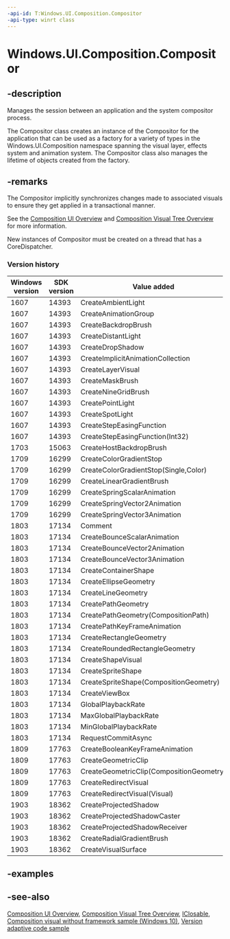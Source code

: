 ```yaml
---
-api-id: T:Windows.UI.Composition.Compositor
-api-type: winrt class
---
```


<!-- Class syntax.
public class Compositor : Windows.Foundation.IClosable, Windows.UI.Composition.ICompositor, Windows.UI.Composition.ICompositor2, Windows.UI.Composition.ICompositor3, Windows.UI.Composition.ICompositor4
-->

# Windows.UI.Composition.Compositor

## -description

Manages the session between an application and the system compositor process.

The Compositor class creates an instance of the Compositor for the application that can be used as a factory for a variety of types in the Windows.UI.Composition namespace spanning the visual layer, effects system and animation system. The Compositor class also manages the lifetime of objects created from the factory.

## -remarks

The Compositor implicitly synchronizes changes made to associated visuals to ensure they get applied in a transactional manner.

See the [Composition UI Overview](https://docs.microsoft.com/en-us/windows/uwp/composition/visual-layer) and [Composition Visual Tree Overview](https://go.microsoft.com/fwlink/p/?LinkID=699335) for more information.

New instances of Compositor must be created on a thread that has a CoreDispatcher.

### Version history

| Windows version | SDK version | Value added |
| -- | -- | -- |
| 1607 | 14393 | CreateAmbientLight |
| 1607 | 14393 | CreateAnimationGroup |
| 1607 | 14393 | CreateBackdropBrush |
| 1607 | 14393 | CreateDistantLight |
| 1607 | 14393 | CreateDropShadow |
| 1607 | 14393 | CreateImplicitAnimationCollection |
| 1607 | 14393 | CreateLayerVisual |
| 1607 | 14393 | CreateMaskBrush |
| 1607 | 14393 | CreateNineGridBrush |
| 1607 | 14393 | CreatePointLight |
| 1607 | 14393 | CreateSpotLight |
| 1607 | 14393 | CreateStepEasingFunction |
| 1607 | 14393 | CreateStepEasingFunction(Int32) |
| 1703 | 15063 | CreateHostBackdropBrush |
| 1709 | 16299 | CreateColorGradientStop |
| 1709 | 16299 | CreateColorGradientStop(Single,Color) |
| 1709 | 16299 | CreateLinearGradientBrush |
| 1709 | 16299 | CreateSpringScalarAnimation |
| 1709 | 16299 | CreateSpringVector2Animation |
| 1709 | 16299 | CreateSpringVector3Animation |
| 1803 | 17134 | Comment |
| 1803 | 17134 | CreateBounceScalarAnimation |
| 1803 | 17134 | CreateBounceVector2Animation |
| 1803 | 17134 | CreateBounceVector3Animation |
| 1803 | 17134 | CreateContainerShape |
| 1803 | 17134 | CreateEllipseGeometry |
| 1803 | 17134 | CreateLineGeometry |
| 1803 | 17134 | CreatePathGeometry |
| 1803 | 17134 | CreatePathGeometry(CompositionPath) |
| 1803 | 17134 | CreatePathKeyFrameAnimation |
| 1803 | 17134 | CreateRectangleGeometry |
| 1803 | 17134 | CreateRoundedRectangleGeometry |
| 1803 | 17134 | CreateShapeVisual |
| 1803 | 17134 | CreateSpriteShape |
| 1803 | 17134 | CreateSpriteShape(CompositionGeometry) |
| 1803 | 17134 | CreateViewBox |
| 1803 | 17134 | GlobalPlaybackRate |
| 1803 | 17134 | MaxGlobalPlaybackRate |
| 1803 | 17134 | MinGlobalPlaybackRate |
| 1803 | 17134 | RequestCommitAsync |
| 1809 | 17763 | CreateBooleanKeyFrameAnimation |
| 1809 | 17763 | CreateGeometricClip |
| 1809 | 17763 | CreateGeometricClip(CompositionGeometry) |
| 1809 | 17763 | CreateRedirectVisual |
| 1809 | 17763 | CreateRedirectVisual(Visual) |
| 1903 | 18362 | CreateProjectedShadow |
| 1903 | 18362 | CreateProjectedShadowCaster |
| 1903 | 18362 | CreateProjectedShadowReceiver |
| 1903 | 18362 | CreateRadialGradientBrush |
| 1903 | 18362 | CreateVisualSurface |

## -examples

## -see-also

[Composition UI Overview](https://docs.microsoft.com/en-us/windows/uwp/composition/visual-layer), [Composition Visual Tree Overview](https://go.microsoft.com/fwlink/p/?LinkID=699335), [IClosable](../windows.foundation/iclosable.md), [Composition visual without framework sample (Windows 10)](https://github.com/Microsoft/Windows-universal-samples/tree/master/Samples/CompositionVisual), [Version adaptive code sample](https://github.com/Microsoft/Windows-universal-samples/tree/master/Samples/VersionAdaptiveCode)
